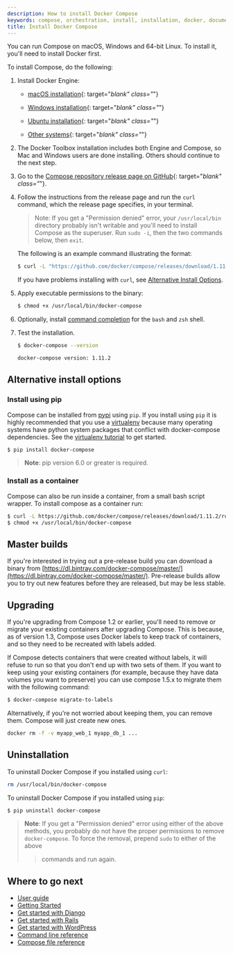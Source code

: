 ```yaml
---
description: How to install Docker Compose
keywords: compose, orchestration, install, installation, docker, documentation
title: Install Docker Compose
---
```


You can run Compose on macOS, Windows and 64-bit Linux. To install it, you'll need to install Docker first.

To install Compose, do the following:

1.  Install Docker Engine:

    * [macOS installation](/docker-for-mac/index.md){: target="_blank" class="_"}

    * [Windows installation](/docker-for-windows/index.md){: target="_blank" class="_"}

    * [Ubuntu installation](/engine/installation/linux/ubuntu.md){: target="_blank" class="_"}

    * [Other systems](/engine/installation/index.md){: target="_blank" class="_"}

2.  The Docker Toolbox installation includes both Engine and Compose, so Mac and
    Windows users are done installing. Others should continue to the next step.

3.  Go to the
    [Compose repository release page on GitHub](https://github.com/docker/compose/releases){: target="_blank" class="_"}.

4.  Follow the instructions from the release page and run the `curl` command,
    which the release page specifies, in your terminal.

    > Note: If you get a "Permission denied" error, your `/usr/local/bin` directory
    > probably isn't writable and you'll need to install Compose as the superuser. Run
    > `sudo -i`, then the two commands below, then `exit`.

    The following is an example command illustrating the format:

    ```bash
    $ curl -L "https://github.com/docker/compose/releases/download/1.11.2/docker-compose-$(uname -s)-$(uname -m)" -o /usr/local/bin/docker-compose
    ```

    If you have problems installing with `curl`, see
    [Alternative Install Options](install.md#alternative-install-options).

5.  Apply executable permissions to the binary:

    ```bash
    $ chmod +x /usr/local/bin/docker-compose
    ```

6.  Optionally, install [command completion](completion.md) for the
    `bash` and `zsh` shell.

7.  Test the installation.

    ```bash
    $ docker-compose --version

    docker-compose version: 1.11.2
    ```

## Alternative install options

### Install using pip

Compose can be installed from [pypi](https://pypi.python.org/pypi/docker-compose)
using `pip`.  If you install using `pip` it is highly recommended that you use a
[virtualenv](https://virtualenv.pypa.io/en/latest/) because many operating systems
have python system packages that conflict with docker-compose dependencies. See
the [virtualenv tutorial](http://docs.python-guide.org/en/latest/dev/virtualenvs/)
to get started.

```bash
$ pip install docker-compose
```

> **Note**: pip version 6.0 or greater is required.

### Install as a container

Compose can also be run inside a container, from a small bash script wrapper.
To install compose as a container run:

```bash
$ curl -L https://github.com/docker/compose/releases/download/1.11.2/run.sh > /usr/local/bin/docker-compose
$ chmod +x /usr/local/bin/docker-compose
```

## Master builds

If you're interested in trying out a pre-release build you can download a
binary from
[https://dl.bintray.com/docker-compose/master/](https://dl.bintray.com/docker-compose/master/).
Pre-release builds allow you to try out new features before they are released,
but may be less stable.


## Upgrading

If you're upgrading from Compose 1.2 or earlier, you'll need to remove or migrate
your existing containers after upgrading Compose. This is because, as of version
1.3, Compose uses Docker labels to keep track of containers, and so they need to
be recreated with labels added.

If Compose detects containers that were created without labels, it will refuse
to run so that you don't end up with two sets of them. If you want to keep using
your existing containers (for example, because they have data volumes you want
to preserve) you can use compose 1.5.x to migrate them with the following command:

```bash
$ docker-compose migrate-to-labels
```

Alternatively, if you're not worried about keeping them, you can remove them.
Compose will just create new ones.

```bash
docker rm -f -v myapp_web_1 myapp_db_1 ...
```

## Uninstallation

To uninstall Docker Compose if you installed using `curl`:

```bash
rm /usr/local/bin/docker-compose
```

To uninstall Docker Compose if you installed using `pip`:

```bash
$ pip uninstall docker-compose
```

> **Note**: If you get a "Permission denied" error using either of the above
> methods, you probably do not have the proper permissions to remove
> `docker-compose`.  To force the removal, prepend `sudo` to either of the above
> >commands and run again.


## Where to go next

- [User guide](index.md)
- [Getting Started](gettingstarted.md)
- [Get started with Django](django.md)
- [Get started with Rails](rails.md)
- [Get started with WordPress](wordpress.md)
- [Command line reference](/compose/reference/index.md)
- [Compose file reference](compose-file.md)
